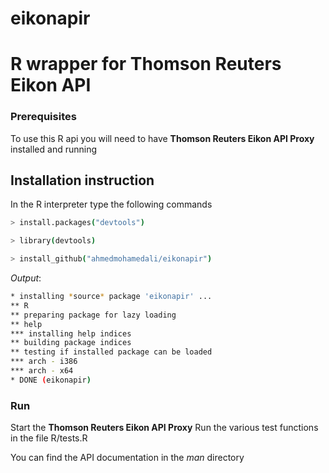 # eikonapir
# R wrapper for Thomson Reuters Eikon API 


### Prerequisites
To use this R api you will need to have **Thomson Reuters Eikon API Proxy** installed and running

## Installation instruction
In the R interpreter type the following commands
```bash
> install.packages("devtools")
```
```bash
> library(devtools)
```
```bash
> install_github("ahmedmohamedali/eikonapir")
```

*Output*:
```bash
* installing *source* package 'eikonapir' ...
** R
** preparing package for lazy loading
** help
*** installing help indices
** building package indices
** testing if installed package can be loaded
*** arch - i386
*** arch - x64
* DONE (eikonapir)
```
### Run
Start the **Thomson Reuters Eikon API Proxy** 
Run the various test functions in the file R/tests.R 

You can find the API documentation in the *man* directory 

